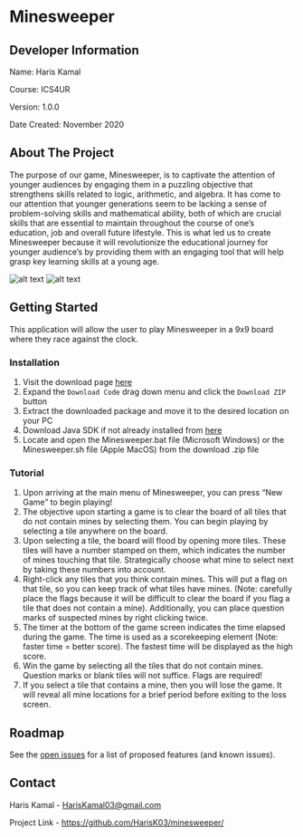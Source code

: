 # Minesweeper #

## Developer Information ##

Name: Haris Kamal

Course: ICS4UR

Version: 1.0.0

Date Created: November 2020

## About The Project ##

The purpose of our game, Minesweeper, is to captivate the attention of younger audiences by engaging them in a puzzling objective that strengthens skills related to logic, arithmetic, and algebra. It has come to our attention that younger generations seem to be lacking a sense of problem-solving skills and mathematical ability, both of which are crucial skills that are essential to maintain throughout the course of one’s education, job and overall future lifestyle. This is what led us to create Minesweeper because it will revolutionize the educational journey for younger audience’s by providing them with an engaging tool that will help grasp key learning skills at a young age.

![alt text](https://i.imgur.com/GafFAyU.png)
![alt text](https://i.imgur.com/vivNbDE.png)

## Getting Started ##

This application will allow the user to play Minesweeper in a 9x9 board where they race against the clock.

### Installation ###

1.	Visit the download page [here](https://github.com/HarisK03/minesweeper/ "Download Minesweeper")
2.	Expand the `Download Code` drag down menu and click the `Download ZIP` button	
3.	Extract the downloaded package and move it to the desired location on your PC
4.	Download Java SDK if not already installed from [here](https://www.java.com/en/ "Download Java SDK") 
5.	Locate and open the Minesweeper.bat file (Microsoft Windows) or the Minesweeper.sh file (Apple MacOS) from the download .zip file

### Tutorial ###

1.	Upon arriving at the main menu of Minesweeper, you can press “New Game” to begin playing! 
2.	The objective upon starting a game is to clear the board of all tiles that do not contain mines by selecting them. You can begin playing by selecting a tile anywhere on the board. 
3.	Upon selecting a tile, the board will flood by opening more tiles. These tiles will have a number stamped on them, which indicates the number of mines touching that tile. Strategically choose what mine to select next by taking these numbers into account. 
4.	Right-click any tiles that you think contain mines. This will put a flag on that tile, so you can keep track of what tiles have mines. (Note: carefully place the flags because it will be difficult to clear the board if you flag a tile that does not contain a mine). Additionally, you can place question marks of suspected mines by right clicking twice.
5.	The timer at the bottom of the game screen indicates the time elapsed during the game. The time is used as a scorekeeping element (Note: faster time = better score). The fastest time will be displayed as the high score. 
6.	Win the game by selecting all the tiles that do not contain mines. Question marks or blank tiles will not suffice. Flags are required!
7.	If you select a tile that contains a mine, then you will lose the game. It will reveal all mine locations for a brief period before exiting to the loss screen.

## Roadmap ##

See the [open issues](https://github.com/HarisK03/minesweeper/issues/ "Issues") for a list of proposed features (and known issues).

## Contact ##

Haris Kamal - HarisKamal03@gmail.com

Project Link - https://github.com/HarisK03/minesweeper/
